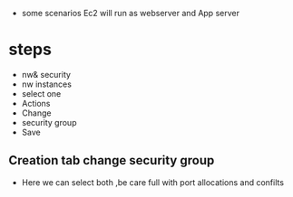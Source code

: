 * some scenarios Ec2 will run as webserver and App server
# steps
* nw& security
* nw instances
* select one
* Actions
* Change
* security group
* Save
## Creation tab change security group
* Here we can select both ,be care full with port allocations and confilts
